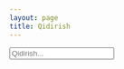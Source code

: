 ```yaml
---
layout: page
title: Qidirish
---
```

<input type="text" id="search-input" placeholder="Qidirish...">
<ul id="results-container"></ul>

<script src="/assets/js/lunr.js"></script>
<script>
  var idx = lunr(function () {
    this.ref('url')
    this.field('title')
    this.field('content')
    this.field('category')
    this.field('tags')

    fetch('/search.json')
      .then(response => response.json())
      .then(documents => {
        documents.forEach(doc => this.add(doc))
      })
  })

  document.getElementById('search-input').addEventListener('keyup', function() {
    var query = this.value
    var results = idx.search(query)
    var container = document.getElementById('results-container')
    container.innerHTML = ''
    results.forEach(result => {
      var item = document.createElement('li')
      item.innerHTML = '<a href="' + result.ref + '">' + result.ref + '</a>'
      container.appendChild(item)
    })
  })
</script>
